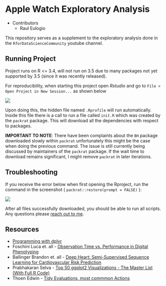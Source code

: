 # Apple Watch Exploratory Analysis

+ Contributors
	+ Raul Eulogio

This repository serves as a supplement to the exploratory analysis done in the `RforDataScienceCommunity` youtube channel.


## Running Project

Project runs on R <= 3.4, will not run on 3.5 due to many packages not yet supported by 3.5 (since it was recently released). 

For reproducibility, when starting this project open *Rstudio* and go to `File > Open Project in New Session...` as shown below

<img src="https://raw.githubusercontent.com/raviolli77/apple_watch_data_analysis/master/reports/figures/10_open_project.png" />


Upon doing this, the hidden file named `.Rprofile` will run automatically. Inside this file there is a call to run a file called `init.R` which was created by the `packrat` package. This will download all the dependencies with respect to packages.

**IMPORTANT TO NOTE**: There have been complaints about the `BH` package downloaded slowly within `packrat` unfortunately this might be the case when doing the previous command. The issue is still currently being discussed by maintainers of the `packrat` package. If the wait time to download remains significant, I might remove `packrat` in later iterations.

## Troubleshooting

If you receive the error below when first opening the Rproject, run the command in the screenshot ( `packrat::restore(prompt = FALSE)` ):

<img src="https://raw.githubusercontent.com/raviolli77/apple_watch_data_analysis/master/reports/figures/11_packrat_fix.png" />

After all files successfully downloaded, you should be able to run all scripts. Any questions please [reach out to me](https://www.linkedin.com/in/raul-eulogio/).


## Resources


+ [Programming with dplyr](https://dplyr.tidyverse.org/articles/programming.html)
+ Foschini Luca et. all - [Observation Time vs. Performance in Digital Phenotyping](https://evidation.com/wp-content/uploads/2017/10/observation-time-vs-performance-in-digital-phenotyping.pdf)
+ Ballinger Brandon  et. all - [Deep Heart: Semi-Supervised Sequence Learning for Cardiovascular Risk Prediction](https://arxiv.org/pdf/1802.02511.pdf)
+ Prabhakaran Selva - [Top 50 ggplot2 Visualizations - The Master List (With Full R Code)](http://r-statistics.co/Top50-Ggplot2-Visualizations-MasterList-R-Code.html)
+ Thoen Edwin - [Tidy Evaluations, most commmon Actions](https://edwinth.github.io/blog/dplyr-recipes/)
